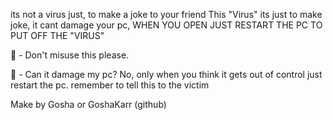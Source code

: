 its not a virus just, to make a joke to your friend
This "Virus" its just to make joke, it cant damage your pc, WHEN YOU OPEN JUST RESTART THE PC TO PUT OFF THE "VIRUS"

👀 - Don't misuse this please.

🤔 - Can it damage my pc? No, only when you think it gets out of control just restart the pc. remember to tell this to the victim


Make by Gosha or GoshaKarr (github)
